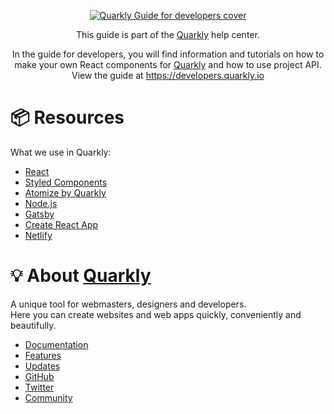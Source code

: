 <div align="center">
    <p align="center">
        <a href="https://developers.quarkly.io" title="Quarkly Guide for developers">
            <img src="https://developers.quarkly.io/img/readme-guide-for-developers.png" alt="Quarkly Guide for developers cover" />
        </a>
    </p>
</div>

<p align="center">This guide is part of the <a href="https://quarkly.io" target="_blank" title="Quarkly website">Quarkly</a> help center.</p>

<p align="center">In the guide for developers, you will find information and tutorials on how to make your own React components for <a href="https://quarkly.io" target="_blank" title="Quarkly website">Quarkly</a>  and how to use project API. View the guide at <a href="https://developers.quarkly.io" target="_blank" title="Quarkly Guide for developers">https://developers.quarkly.io</a></p>

# 📦 Resources
What we use in Quarkly:
* [React](https://github.com/tensorspace-team/tensorspace/issues/new)
* [Styled Components](https://styled-components.com/docs)
* [Atomize by Quarkly](https://atomize.quarkly.io/docs/)
* [Node.js](https://nodejs.org/en/docs/)
* [Gatsby](https://www.gatsbyjs.com/docs/)
* [Create React App](https://create-react-app.dev/docs/getting-started/)
* [Netlify](https://docs.netlify.com/)

# 💡 About [Quarkly](https://quarkly.io)
<p>
A unique tool for webmasters, designers and developers.
<br>
Here you can create websites and web apps quickly, conveniently and beautifully.
</p>

- [Documentation](https://quarkly.io/docs)
- [Features](https://quarkly.io/features)
- [Updates](https://quarkly.io/updates)
- [GitHub](https://github.com/quarkly)
- [Twitter](https://twitter.com/quarklyapp)
- [Community](https://community.quarkly.io/)

